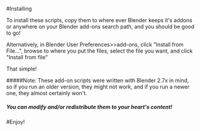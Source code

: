 #Installing

To install these scripts, copy them to where ever Blender keeps it's addons or anywhere on your Blender add-ons search path,
and you should be good to go!

Alternatively, in Blender User Preferences>>add-ons, click "Install from File...", browse to where you put the files, select the file you want, and click "Install from file"

That simple!

#####Note: These add-on scripts were written with Blender 2.7x in mind, so if you run an older version, they might not work, and if you run a newer one, they almost certainly won't.
#####  You can modify and/or redistribute them to your heart's content!

#Enjoy!
